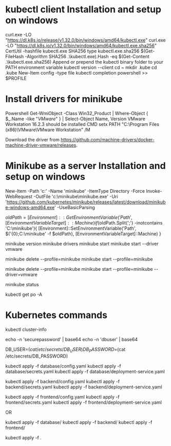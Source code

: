 # kubectl client Installation and setup on windows
curl.exe -LO "https://dl.k8s.io/release/v1.32.0/bin/windows/amd64/kubectl.exe"
curl.exe -LO "https://dl.k8s.io/v1.32.0/bin/windows/amd64/kubectl.exe.sha256"
CertUtil -hashfile kubectl.exe SHA256
type kubectl.exe.sha256
$(Get-FileHash -Algorithm SHA256 .\kubectl.exe).Hash -eq $(Get-Content .\kubectl.exe.sha256)
Append or prepend the kubectl binary folder to your PATH environment variable
kubectl version --client
cd ~
mkdir .kube
cd .kube
New-Item config -type file
kubectl completion powershell >> $PROFILE

# Install drivers for minikube
Powershell 
Get-WmiObject -Class Win32_Product | Where-Object { $_.Name -like "*VMware*" } | Select-Object Name, Version
VMware Workstation 16.2.3 should be installed
CMD
setx PATH "C:\Program Files (x86)\VMware\VMware Workstation" /M

Download the driver from https://github.com/machine-drivers/docker-machine-driver-vmware/releases.

# Minikube as a server Installation and setup on windows
New-Item -Path 'c:\' -Name 'minikube' -ItemType Directory -Force
Invoke-WebRequest -OutFile 'c:\minikube\minikube.exe' -Uri 'https://github.com/kubernetes/minikube/releases/latest/download/minikube-windows-amd64.exe' -UseBasicParsing


$oldPath = [Environment]::GetEnvironmentVariable('Path', [EnvironmentVariableTarget]::Machine)
if ($oldPath.Split(';') -inotcontains 'C:\minikube'){
  [Environment]::SetEnvironmentVariable('Path', $('{0};C:\minikube' -f $oldPath), [EnvironmentVariableTarget]::Machine)
}

minikube version
minikube drivers
minikube start
minikube start --driver vmware

minikube delete --profile=minikube
minikube start --profile=minikube

minikube delete --profile=minikube
minikube start --profile=minikube --driver=vmware

minikube status

kubectl get po -A


# Kubernetes commands
kubectl cluster-info

echo -n 'securepassword' | base64
echo -n 'dbuser' | base64

DB_USER=$(cat /etc/secrets/DB_USER)
DB_PASSWORD=$(cat /etc/secrets/DB_PASSWORD)

kubectl apply -f database/config.yaml
kubectl apply -f database/secrets.yaml
kubectl apply -f database/deployment-service.yaml

kubectl apply -f backend/config.yaml
kubectl apply -f backend/secrets.yaml
kubectl apply -f backend/deployment-service.yaml

kubectl apply -f frontend/config.yaml
kubectl apply -f frontend/secrets.yaml
kubectl apply -f frontend/deployment-service.yaml

OR

kubectl apply -f database/
kubectl apply -f backend/
kubectl apply -f frontend/

kubectl apply -f .



